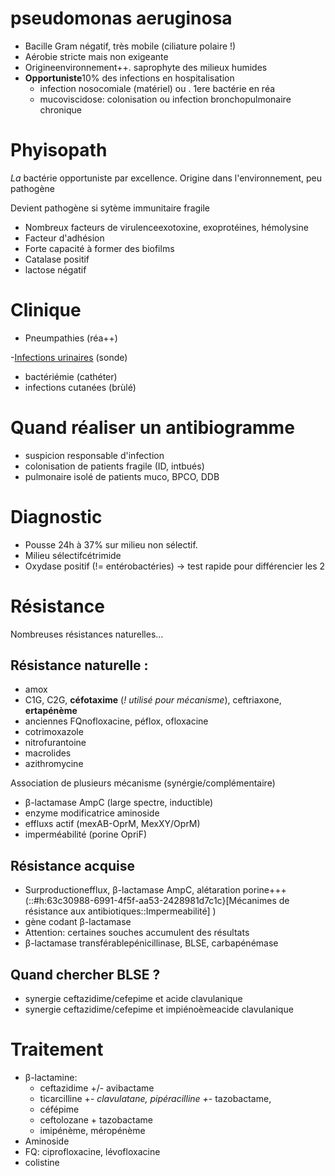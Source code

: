 # pseudomonas aeruginosa



- Bacille Gram négatif, très mobile (ciliature polaire !) 
- Aérobie stricte mais non exigeante 
- Origineenvironnement++. saprophyte des milieux humides 
- **Opportuniste**10% des infections en hospitalisation 
    - infection nosocomiale (matériel) ou . 1ere bactérie en réa 
    - mucoviscidose: colonisation ou infection bronchopulmonaire chronique 


# Phyisopath


_La_ bactérie opportuniste par excellence.
Origine dans l'environnement, peu pathogène 

Devient pathogène si sytème immunitaire fragile 

- Nombreux facteurs de virulenceexotoxine, exoprotéines, hémolysine 
- Facteur d'adhésion 
- Forte capacité à former des biofilms 
- Catalase positif 
- lactose négatif 


# Clinique


- Pneumpathies (réa++) 

-[Infections urinaires](#infections-urinairesnorgmd) (sonde) 

- bactériémie (cathéter) 
- infections cutanées (brùlé) 


# Quand réaliser un antibiogramme


- suspicion responsable d'infection 
- colonisation de patients fragile (ID, intbués) 
- pulmonaire isolé de patients muco, BPCO, DDB 


# Diagnostic


- Pousse 24h à 37% sur milieu non sélectif. 
- Milieu sélectifcétrimide 
- Oxydase positif (!= entérobactéries) -> test rapide pour différencier les 2 


# Résistance


Nombreuses résistances naturelles… 


## Résistance naturelle :


- amox 
- C1G, C2G, **céfotaxime** (_! utilisé pour mécanisme_), ceftriaxone, **ertapénème** 
- anciennes FQnofloxacine, péflox, ofloxacine 
- cotrimoxazole 
- nitrofurantoine 
- macrolides 
- azithromycine 

Association de plusieurs mécanisme (synérgie/complémentaire) 

- β-lactamase AmpC (large spectre, inductible) 
- enzyme modificatrice aminoside 
- effluxs actif (mexAB-OprM, MexXY/OprM) 
- imperméabilité (porine OpriF) 


## Résistance acquise


- Surproductionefflux, β-lactamase AmpC, alétaration porine+++ (::#h:63c30988-6991-4f5f-aa53-2428981d7c1c}[Mécanimes de résistance aux antibiotiques::Impermeabilité] ) 
- gène codant β-lactamase 
- Attention: certaines souches accumulent des résultats 
- β-lactamase transférablepénicillinase, BLSE, carbapénémase 


## Quand chercher BLSE ?


- synergie ceftazidime/cefepime et acide clavulanique 
- synergie ceftazidime/cefepime et impiénoèmeacide clavulanique 


# Traitement


- β-lactamine: 
    - ceftazidime +/- avibactame 
    - ticarcilline +_- clavulatane, pipéracilline +_- tazobactame, 
    - céfépime 
    - ceftolozane + tazobactame 
    - imipénème, méropénème 
- Aminoside 
- FQ: ciprofloxacine, lévofloxacine 
- colistine 

